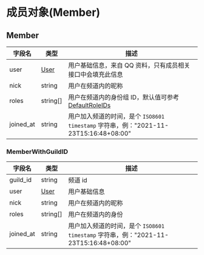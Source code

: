 # 成员对象(Member)

## Member

| 字段名    | 类型                          | 描述                                                                                     |
| --------- | ----------------------------- | ---------------------------------------------------------------------------------------- |
| user      | [User](../user/model.md#user) | 用户基础信息，来自 QQ 资料，只有成员相关接口中会填充此信息                               |
| nick      | string                        | 用户在频道内的昵称                                                                       |
| roles     | string[]                   | 用户在频道内的身份组 ID，默认值可参考[DefaultRoleIDs](../guild/role_model.md#DefaultRoles) |
| joined_at | string                        | 用户加入频道的时间，是个 `ISO8601 timestamp` 字符串，例："2021-11-23T15:16:48+08:00"     |

### MemberWithGuildID

| 字段名    | 类型                          | 描述                                                                                 |
| --------- | ----------------------------- | ------------------------------------------------------------------------------------ |
| guild_id  | string                        | 频道 id                                                                              |
| user      | [User](../user/model.md#user) | 用户基础信息                                                                         |
| nick      | string                        | 用户在频道内的昵称                                                                   |
| roles     | string[]                   | 用户在频道内的身份                                                                   |
| joined_at | string                        | 用户加入频道的时间，是个 `ISO8601 timestamp` 字符串，例："2021-11-23T15:16:48+08:00" |
